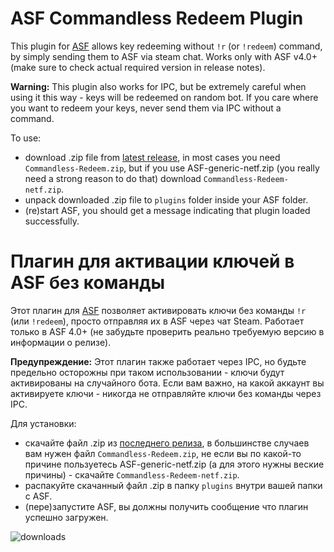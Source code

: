 # ASF Commandless Redeem Plugin
This plugin for [ASF](https://github.com/JustArchiNET/ArchiSteamFarm/) allows key redeeming without `!r` (or `!redeem`) command, by simply sending them to ASF via steam chat. Works only with ASF v4.0+ (make sure to check actual required version in release notes). 

**Warning:** This plugin also works for IPC, but be extremely careful when using it this way - keys will be redeemed on random bot. If you care where you want to redeem your keys, never send them via IPC without a command.

To use:
- download .zip file from [latest release](https://github.com/Ryzhehvost/Commandless-Redeem/releases/latest), in most cases you need `Commandless-Redeem.zip`, but if you use ASF-generic-netf.zip (you really need a strong reason to do that) download `Commandless-Redeem-netf.zip`.
- unpack downloaded .zip file to `plugins` folder inside your ASF folder.
- (re)start ASF, you should get a message indicating that plugin loaded successfully. 


# Плагин для активации ключей в ASF без команды
Этот плагин для [ASF](https://github.com/JustArchiNET/ArchiSteamFarm/) позволяет активировать ключи без команды `!r` (или `!redeem`), просто отправляя их в ASF через чат Steam. Работает только в ASF 4.0+ (не забудьте проверить реально требуемую версию в информации о релизе).

**Предупреждение:** Этот плагин также работает через IPC, но будьте предельно осторожны при таком использовании - ключи будут активированы на случайного бота. Если вам важно, на какой аккаунт вы активируете ключи - никогда не отправляйте ключи без команды через IPC.

Для установки:
- скачайте файл .zip из [последнего релиза](https://github.com/Ryzhehvost/Commandless-Redeem/releases/latest), в большинстве случаев вам нужен файл `Commandless-Redeem.zip`, не если вы по какой-то причине пользуетесь ASF-generic-netf.zip (а для этого нужны веские причины) - скачайте `Commandless-Redeem-netf.zip`.
- распакуйте скачанный файл .zip в папку `plugins` внутри вашей папки с ASF.
- (пере)запустите ASF, вы должны получить сообщение что плагин успешно загружен. 

![downloads](https://img.shields.io/github/downloads/Ryzhehvost/Commandless-Redeem/total.svg?style=social)

